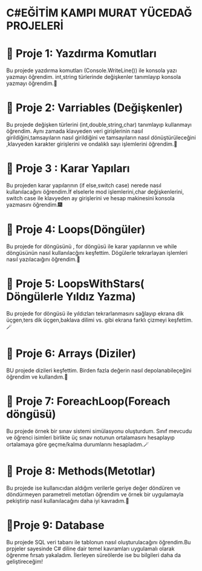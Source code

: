 # C#EĞİTİM KAMPI MURAT YÜCEDAĞ PROJELERİ

# 📍 Proje 1: Yazdırma Komutları
Bu projede yazdırma komutları (Console.WriteLine()) ile konsola yazı yazmayı öğrendim.
int,string türlerinde değişkenler tanımlayıp konsola yazmayı öğrendim.🤩

# 📍 Proje 2: Varriables (Değişkenler)
Bu projede değişken türlerini (int,double,string,char) tanımlayıp kullanmayı öğrendim.
Aynı zamada klavyeden veri girişlerinin nasıl girildiğini,tamsayıların nasıl girildiğini ve tamsayıların nasıl dönüştürüleceğini ,klavyeden karakter girişlerini ve ondalıklı sayı işlemlerini öğrendim.🎉

#  📍 Proje 3 : Karar Yapıları
Bu projeden karar yapılarının (if else,switch case) nerede nasıl kullanılacağını öğrendim.İf elselerle mod işlemlerini,char değişkenlerini, switch case ile klavyeden ay girişlerini ve hesap makinesini konsola yazmasını öğrendim.🎆

# 📍 Proje 4: Loops(Döngüler)
Bu projede for döngüsünü , for döngüsü ile karar yapılarının ve while döngüsünün nasıl kullanılacğını keşfettim. Dögülerle tekrarlayan işlemleri nasıl yazılacaığını öğrendim.🤖

# 📍 Proje 5: LoopsWithStars( Döngülerle Yıldız Yazma)
Bu projede for döngüsü ile yıldızları tekrarlanmasını sağlayıp ekrana dik üçgen,ters dik üçgen,baklava dilimi vs. gibi ekrana farklı çizmeyi keşfettim.🪄
# 📍 Proje 6: Arrays (Diziler)
BU projede dizileri keşfettim. Birden fazla değerin nasıl depolanabileçeğini öğrendim ve kullandım.🏅

# 📍 Proje 7: ForeachLoop(Foreach döngüsü)
Bu projede örnek bir sınav sistemi simülasyonu oluşturdum. Sınıf mevcudu ve öğrenci isimleri birlikte üç sınav notunun ortalamasını hesaplayıp ortalamaya göre geçme/kalma durumlarını hesapladım.🪄

# 📍 Proje 8: Methods(Metotlar)
Bu projede ise kullanıcıdan aldığım verilerle geriye değer döndüren ve döndürmeyen parametreli metotları öğrendim ve örnek bir uygulamayla pekiştirip nasıl kullanılacağını daha iyi kavradım.🎉
# 📍Proje 9: Database
Bu projede SQL veri tabanı ile tablonun nasıl oluşturulacağını öğrendim.Bu prpjeler sayesinde C# diline dair temel kavramları uygulamalı olarak öğrenme fırsatı yakaladım. İlerleyen süreölerde ise bu bilgileri daha da geliştireceğim!
